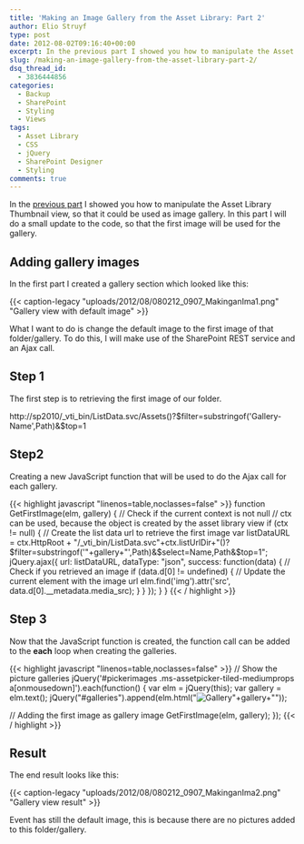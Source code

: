 ```yaml
---
title: 'Making an Image Gallery from the Asset Library: Part 2'
author: Elio Struyf
type: post
date: 2012-08-02T09:16:40+00:00
excerpt: In the previous part I showed you how to manipulate the Asset Library Thumbnail view, so that it could be used as image gallery. In this part I will do a small update to the code, so that the first image will be used for the gallery.
slug: /making-an-image-gallery-from-the-asset-library-part-2/
dsq_thread_id:
  - 3836444856
categories:
  - Backup
  - SharePoint
  - Styling
  - Views
tags:
  - Asset Library
  - CSS
  - jQuery
  - SharePoint Designer
  - Styling
comments: true
---
```


In the [previous part](https://www.eliostruyf.com/making-an-image-gallery-inside-the-asset-library-part-1/ "Making an Image Gallery Inside the Asset Library: Part 1") I showed you how to manipulate the Asset Library Thumbnail view, so that it could be used as image gallery. In this part I will do a small update to the code, so that the first image will be used for the gallery.

## Adding gallery images

In the first part I created a gallery section which looked like this:

{{< caption-legacy "uploads/2012/08/080212_0907_MakinganIma1.png" "Gallery view with default image" >}}

What I want to do is change the default image to the first image of that folder/gallery. To do this, I will make use of the SharePoint REST service and an Ajax call.

## Step 1

The first step is to retrieving the first image of our folder.

http://sp2010/_vti_bin/ListData.svc/Assets()?$filter=substringof('Gallery-Name',Path)&$top=1

## Step2

Creating a new JavaScript function that will be used to do the Ajax call for each gallery.


{{< highlight javascript "linenos=table,noclasses=false" >}}
function GetFirstImage(elm, gallery) {
  // Check if the current context is not null
  // ctx can be used, because the object is created by the asset library view
  if (ctx != null) {
    // Create the list data url to retrieve the first image
    var listDataURL = ctx.HttpRoot + "/_vti_bin/ListData.svc"+ctx.listUrlDir+"()?$filter=substringof('"+gallery+"',Path)&$select=Name,Path&$top=1";
    jQuery.ajax({
      url: listDataURL,
      dataType: "json",
      success: function(data) {
        // Check if you retrieved an image
        if (data.d[0] != undefined) {
          // Update the current element with the image url
          elm.find('img').attr('src', data.d[0].__metadata.media_src);
        }
      }
    });
  }
}
{{< / highlight >}}


## Step 3

Now that the JavaScript function is created, the function call can be added to the **each** loop when creating the galleries.


{{< highlight javascript "linenos=table,noclasses=false" >}}
// Show the picture galleries
jQuery('#pickerimages .ms-assetpicker-tiled-mediumprops a[onmousedown]').each(function() {
  var elm = jQuery(this);
  var gallery = elm.text();
  jQuery("#galleries").append(elm.html("![Gallery](/_layouts/images/ImagePreviewHH.PNG)<span>"+gallery+"</span>"));

  // Adding the first image as gallery image
  GetFirstImage(elm, gallery);
});
{{< / highlight >}}


## Result

The end result looks like this:

{{< caption-legacy "uploads/2012/08/080212_0907_MakinganIma2.png" "Gallery view result" >}}

Event has still the default image, this is because there are no pictures added to this folder/gallery.